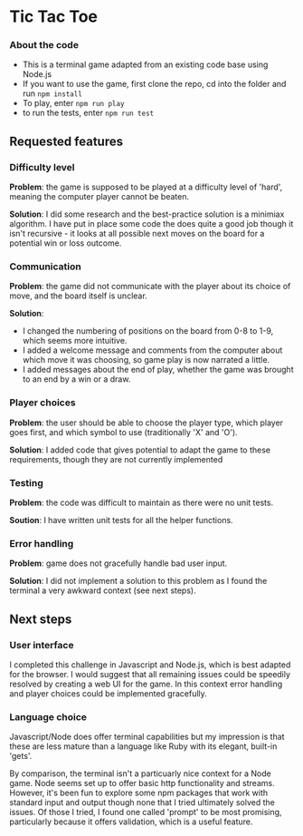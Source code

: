 # Tic Tac Toe

### About the code
- This is a terminal game adapted from an existing code base using Node.js
- If you want to use the game, first clone the repo, cd into the folder and run `npm install`
- To play, enter `npm run play`
- to run the tests, enter `npm run test`

## Requested features
### Difficulty level
**Problem**: the game is supposed to be played at a difficulty level of 'hard', meaning the computer
player cannot be beaten.  

**Solution**: I did some research and the best-practice solution is a minimiax algorithm. I have put in place some code the does quite a good job though it isn't recursive - it looks at all possible next moves on the board for a potential win or loss outcome.

### Communication
**Problem**: the game did not communicate with the player about its choice of move, and the board itself is unclear.  

**Solution**:
- I changed the numbering of positions on the board from 0-8 to 1-9, which seems more intuitive.
- I added a welcome message and comments from the computer about which move it was choosing, so game play is now narrated a little.
- I added messages about the end of play, whether the game was brought to an end by a win or a draw.

### Player choices
**Problem**: the user should be able to choose the player type, which player goes first, and which symbol to use (traditionally 'X' and 'O').  

**Solution**: I added code that gives potential to adapt the game to these requirements, though they are not currently implemented

### Testing
**Problem**: the code was difficult to maintain as there were no unit tests.  

**Soution**: I have written unit tests for all the helper functions.

### Error handling
**Problem**: game does not gracefully handle bad user input.  

**Solution**: I did not implement a solution to this problem as I found the terminal a very awkward context (see next steps).

## Next steps
### User interface
I completed this challenge in Javascript and Node.js, which is best adapted for the browser. I would suggest that all remaining issues could be speedily resolved by creating a web UI for the game. In this context error handling and player choices could be implemented gracefully.  

### Language choice
Javascript/Node does offer terminal capabilities but my impression is that these are less mature than a language like Ruby with its elegant, built-in 'gets'.  

By comparison, the terminal isn't a particuarly nice context for a Node game. Node seems set up to offer basic http functionality and streams. However, it's been fun to explore some npm packages that work with standard input and output though none that I tried ultimately solved the issues. Of those I tried, I found one called 'prompt' to be most promising, particularly because it offers validation, which is a useful feature.
